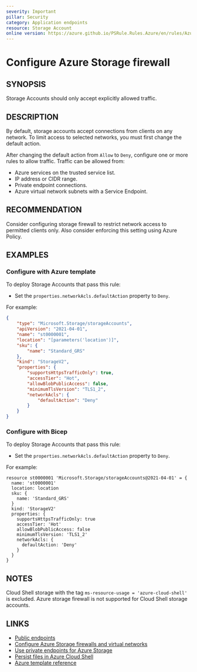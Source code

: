 ```yaml
---
severity: Important
pillar: Security
category: Application endpoints
resource: Storage Account
online version: https://azure.github.io/PSRule.Rules.Azure/en/rules/Azure.Storage.Firewall/
---
```


# Configure Azure Storage firewall

## SYNOPSIS

Storage Accounts should only accept explicitly allowed traffic.

## DESCRIPTION

By default, storage accounts accept connections from clients on any network.
To limit access to selected networks, you must first change the default action.

After changing the default action from `Allow` to `Deny`, configure one or more rules to allow traffic.
Traffic can be allowed from:

- Azure services on the trusted service list.
- IP address or CIDR range.
- Private endpoint connections.
- Azure virtual network subnets with a Service Endpoint.

## RECOMMENDATION

Consider configuring storage firewall to restrict network access to permitted clients only.
Also consider enforcing this setting using Azure Policy.

## EXAMPLES

### Configure with Azure template

To deploy Storage Accounts that pass this rule:

- Set the `properties.networkAcls.defaultAction` property to `Deny`.

For example:

```json
{
    "type": "Microsoft.Storage/storageAccounts",
    "apiVersion": "2021-04-01",
    "name": "st0000001",
    "location": "[parameters('location')]",
    "sku": {
        "name": "Standard_GRS"
    },
    "kind": "StorageV2",
    "properties": {
        "supportsHttpsTrafficOnly": true,
        "accessTier": "Hot",
        "allowBlobPublicAccess": false,
        "minimumTlsVersion": "TLS1_2",
        "networkAcls": {
            "defaultAction": "Deny"
        }
    }
}
```

### Configure with Bicep

To deploy Storage Accounts that pass this rule:

- Set the `properties.networkAcls.defaultAction` property to `Deny`.

For example:

```bicep
resource st0000001 'Microsoft.Storage/storageAccounts@2021-04-01' = {
  name: 'st0000001'
  location: location
  sku: {
    name: 'Standard_GRS'
  }
  kind: 'StorageV2'
  properties: {
    supportsHttpsTrafficOnly: true
    accessTier: 'Hot'
    allowBlobPublicAccess: false
    minimumTlsVersion: 'TLS1_2'
    networkAcls: {
      defaultAction: 'Deny'
    }
  }
}
```

## NOTES

Cloud Shell storage with the tag `ms-resource-usage = 'azure-cloud-shell'` is excluded.
Azure storage firewall is not supported for Cloud Shell storage accounts.

## LINKS

- [Public endpoints](https://learn.microsoft.com/azure/architecture/framework/security/design-network-endpoints#public-endpoints)
- [Configure Azure Storage firewalls and virtual networks](https://docs.microsoft.com/azure/storage/common/storage-network-security)
- [Use private endpoints for Azure Storage](https://docs.microsoft.com/azure/storage/common/storage-private-endpoints)
- [Persist files in Azure Cloud Shell](https://docs.microsoft.com/azure/cloud-shell/persisting-shell-storage)
- [Azure template reference](https://docs.microsoft.com/azure/templates/microsoft.storage/storageaccounts#NetworkRuleSet)
